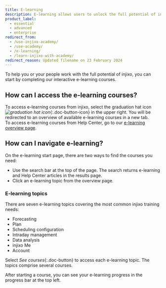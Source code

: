 ```yaml
---
title: E-learning
description: E-learning allows users to unlock the full potential of injixo.
product_label:
  - essential
  - advanced
  - enterprise
redirect_from:
  - /use-injixo-academy/
  - /use-academy/
  - /e-learning/
  - /learn-injixo-with-academy/
redirect_reason: Updated filename on 23 February 2024
---
```


To help you or your people work with the full potential of injixo, you can start by completing our interactive e-learning courses.

## How can I access the e-learning courses?

To access e-learning courses from injixo, select the graduation hat icon _![graduation hat icon](/assets/img/common/academic_cap.png)_{:.doc-button-icon} in the upper right. You will be redirected to an overview of available e-learning courses in a new tab.<br>To access e-learning courses from Help Center, go to our [e-learning overview page](/e-learning/overview/).

## How can I navigate e-learning?

On the e-learning start page, there are two ways to find the courses you need:

- Use the search bar at the top of the page. The search returns e-learning and Help Center articles in the results page.
- Click an e-learning topic from the overview page.

### E-learning topics

There are seven e-learning topics covering the most common injixo training needs:

- Forecasting
- Plan
- Scheduling configuration
- Intraday management
- Data analysis
- injixo Me
- Account

Select _See courses_{:.doc-button} to access each e-learning topic. The topics comprise several courses.

After starting a course, you can see your e-learning progress in the progress bar at the top left.
